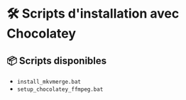 # 🛠️ Scripts d'installation avec Chocolatey

## 📦 Scripts disponibles

- `install_mkvmerge.bat`
- `setup_chocolatey_ffmpeg.bat`


